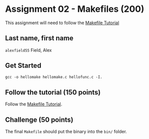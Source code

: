 # Assignment 02 - Makefiles (200)

This assignment will need to follow the [Makefile Tutorial](https://www.cs.colby.edu/maxwell/courses/tutorials/maketutor/)

## Last name, first name

`alexfield55` Field, Alex

## Get Started

```Makefile
gcc -o hellomake hellomake.c hellofunc.c -I.
```

## Follow the tutorial (150 points)

Follow the [Makefile Tutorial](https://www.cs.colby.edu/maxwell/courses/tutorials/maketutor/).

## Challenge (50 points)

The final `Makefile` should put the binary into the `bin/` folder.
